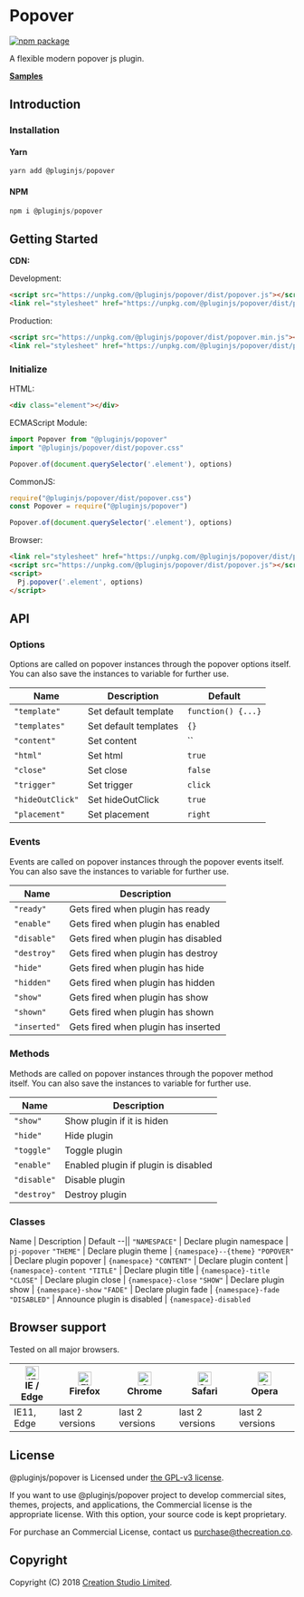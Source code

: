 # Popover

[![npm package](https://img.shields.io/npm/v/@pluginjs/popover.svg)](https://www.npmjs.com/package/@pluginjs/popover)

A flexible modern popover js plugin.

**[Samples](https://codesandbox.io/s/github/pluginjs/pluginjs/tree/master/modules/popover/samples)**

## Introduction
### Installation

#### Yarn

```javascript
yarn add @pluginjs/popover
```

#### NPM

```javascript
npm i @pluginjs/popover
```

## Getting Started

**CDN:**

Development:

```html
<script src="https://unpkg.com/@pluginjs/popover/dist/popover.js"></script>
<link rel="stylesheet" href="https://unpkg.com/@pluginjs/popover/dist/popover.css">
```

Production:

```html
<script src="https://unpkg.com/@pluginjs/popover/dist/popover.min.js"></script>
<link rel="stylesheet" href="https://unpkg.com/@pluginjs/popover/dist/popover.min.css">
```

### Initialize

HTML:

```html
<div class="element"></div>
```

ECMAScript Module:

```javascript
import Popover from "@pluginjs/popover"
import "@pluginjs/popover/dist/popover.css"

Popover.of(document.querySelector('.element'), options)
```

CommonJS:

```javascript
require("@pluginjs/popover/dist/popover.css")
const Popover = require("@pluginjs/popover")

Popover.of(document.querySelector('.element'), options)
```

Browser:

```html
<link rel="stylesheet" href="https://unpkg.com/@pluginjs/popover/dist/popover.css">
<script src="https://unpkg.com/@pluginjs/popover/dist/popover.js"></script>
<script>
  Pj.popover('.element', options)
</script>
```

## API

### Options

Options are called on popover instances through the popover options itself.
You can also save the instances to variable for further use.

Name | Description | Default
--|--|--
`"template"` | Set default template | `function() {...}`
`"templates"` | Set default templates | `{}`
`"content"` | Set content | ``
`"html"` | Set html | `true`
`"close"` | Set close | `false`
`"trigger"` | Set trigger | `click`
`"hideOutClick"` | Set hideOutClick | `true`
`"placement"` | Set placement | `right`

### Events

Events are called on popover instances through the popover events itself.
You can also save the instances to variable for further use.

Name | Description
--|--
`"ready"` | Gets fired when plugin has ready
`"enable"` | Gets fired when plugin has enabled
`"disable"` | Gets fired when plugin has disabled
`"destroy"` | Gets fired when plugin has destroy
`"hide"` | Gets fired when plugin has hide
`"hidden"` | Gets fired when plugin has hidden
`"show"` | Gets fired when plugin has show
`"shown"` | Gets fired when plugin has shown
`"inserted"` | Gets fired when plugin has inserted

### Methods

Methods are called on popover instances through the popover method itself.
You can also save the instances to variable for further use.

Name | Description
--|--
`"show"` | Show plugin if it is hiden
`"hide"` | Hide plugin
`"toggle"` | Toggle plugin
`"enable"` | Enabled plugin if plugin is disabled
`"disable"` | Disable plugin
`"destroy"` | Destroy plugin

### Classes

Name | Description | Default
--||
`"NAMESPACE"` | Declare plugin namespace | `pj-popover`
`"THEME"` | Declare plugin theme | `{namespace}--{theme}`
`"POPOVER"` | Declare plugin popover | `{namespace}`
`"CONTENT"` | Declare plugin content | `{namespace}-content`
`"TITLE"` | Declare plugin title | `{namespace}-title`
`"CLOSE"` | Declare plugin close | `{namespace}-close`
`"SHOW"` | Declare plugin show | `{namespace}-show`
`"FADE"` | Declare plugin fade | `{namespace}-fade`
`"DISABLED"` | Announce plugin is disabled | `{namespace}-disabled`

## Browser support

Tested on all major browsers.

| [<img src="https://raw.githubusercontent.com/alrra/browser-logos/master/src/edge/edge_48x48.png" alt="IE / Edge" width="24px" height="24px" />](http://godban.github.io/browsers-support-badges/)</br>IE / Edge | [<img src="https://raw.githubusercontent.com/alrra/browser-logos/master/src/firefox/firefox_48x48.png" alt="Firefox" width="24px" height="24px" />](http://godban.github.io/browsers-support-badges/)</br>Firefox | [<img src="https://raw.githubusercontent.com/alrra/browser-logos/master/src/chrome/chrome_48x48.png" alt="Chrome" width="24px" height="24px" />](http://godban.github.io/browsers-support-badges/)</br>Chrome | [<img src="https://raw.githubusercontent.com/alrra/browser-logos/master/src/safari/safari_48x48.png" alt="Safari" width="24px" height="24px" />](http://godban.github.io/browsers-support-badges/)</br>Safari | [<img src="https://raw.githubusercontent.com/alrra/browser-logos/master/src/opera/opera_48x48.png" alt="Opera" width="24px" height="24px" />](http://godban.github.io/browsers-support-badges/)</br>Opera |
| --------- | --------- | --------- | --------- | --------- |
| IE11, Edge| last 2 versions| last 2 versions| last 2 versions| last 2 versions|

## License

@pluginjs/popover is Licensed under [the GPL-v3 license](LICENSE).

If you want to use @pluginjs/popover project to develop commercial sites, themes, projects, and applications, the Commercial license is the appropriate license. With this option, your source code is kept proprietary.

For purchase an Commercial License, contact us purchase@thecreation.co.

## Copyright

Copyright (C) 2018 [Creation Studio Limited](creationstudio.com).